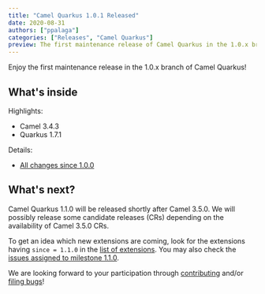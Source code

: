 ```yaml
---
title: "Camel Quarkus 1.0.1 Released"
date: 2020-08-31
authors: ["ppalaga"]
categories: ["Releases", "Camel Quarkus"]
preview: The first maintenance release of Camel Quarkus in the 1.0.x branch
---
```


Enjoy the first maintenance release in the 1.0.x branch of Camel Quarkus!

## What's inside

Highlights:

* Camel 3.4.3
* Quarkus 1.7.1

Details:

* [All changes since 1.0.0](https://github.com/apache/camel-quarkus/compare/1.0.0...1.0.1)

## What's next?

Camel Quarkus 1.1.0 will be released shortly after Camel 3.5.0. We will possibly release some candidate releases (CRs)
depending on the availability of Camel 3.5.0 CRs.

To get an idea which new extensions are coming, look for the extensions
having `since = 1.1.0` in the [list of extensions](/camel-quarkus/next/reference/index.html).
You may also check the [issues assigned to milestone 1.1.0](https://github.com/apache/camel-quarkus/milestone/5?closed=1).

We are looking forward to your participation through
[contributing](/camel-quarkus/next/contributor-guide/index.html) and/or
[filing bugs](https://github.com/apache/camel-quarkus/issues/new)!